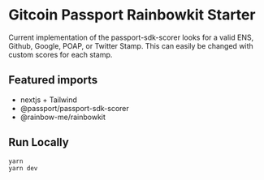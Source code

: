 # Gitcoin Passport Rainbowkit Starter

Current implementation of the passport-sdk-scorer looks for a valid ENS, Github, Google, POAP, or Twitter Stamp. This can easily be changed with custom scores for each stamp.

## Featured imports
- nextjs + Tailwind
- @passport/passport-sdk-scorer
- @rainbow-me/rainbowkit

## Run Locally

```bash
yarn
yarn dev
```
